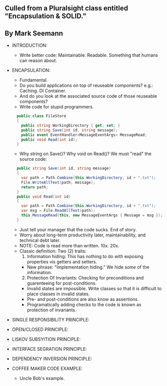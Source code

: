 ## Culled from a Pluralsight class entitled "Encapsulation & SOLID."
## By Mark Seemann

- INTRODUCTION:
  - Write better code: Maintainable. Readable. Something that humans can reason about.

- ENCAPSULATION:
  - Fundamental.
  - Do you build applications on top of reuseable components? e.g.: Caching. DI Container.
  - And do you look at the associated source code of those reuseable components?
  - Write code for stupid programmers.
  ```csharp
    public class FileStore
    {
      public string WorkingDirectory { get; set; }
      public string Save(int id, string message);
      public event EventHandler<MessageEventArgs> MessageRead;
      public void Read(int id);
    }
  ```
  - Why string on Save()? Why void on Read()? We must "read" the source code:
  ```csharp
    public string Save(int id, string message)
    {
      var path = Path.Combine(this.WorkingDirectory, id + ".txt");
      File.WriteAllText(path, message);
      return path;
    }
    public void Read(int id)
    {
      var path = Path.Combine(this.WorkingDirectory, id + ".txt");
      var msg = File.ReadAllText(path);
      this.MessageRead(this, new MessageEventArgs { Message = msg });
    }
  ```
  - Just tell your manager that the code sucks. End of story.
  - Worry about long-term productivity later, maintainability, and technical debt later.
  - NOTE: Code is read more than written. 10x. 20x.
  - Classic definition: Two (2) traits:
    1. Information hiding: This has nothing to do with exposing properties vis getters and setters.
      - New phrase: "Implementation hiding." We hide *some* of the information.
    2. Protection Of Invariants: Checking for preconditions and guarenteeing for post-conditions.
      - Invalid states are impossible. Write classes so that it is difficult to place classes in invalid states.
      - Pre- and post-conditions are also know as assertions.
      - Programatically adding checks to the code is known as protection of invariants.


- SINGLE RESPONSIBILITY PRINCIPLE:
- OPEN/CLOSED PRINCIPLE:
- LISKOV SUBSYITION PRINCIPLE:
- INTERFACE SEGRATION PRINCIPLE:
- DEPENDENCY INVERSION PRINCIPLE:

- COFFEE MAKER CODE EXAMPLE:
  - Uncle Bob's example.
